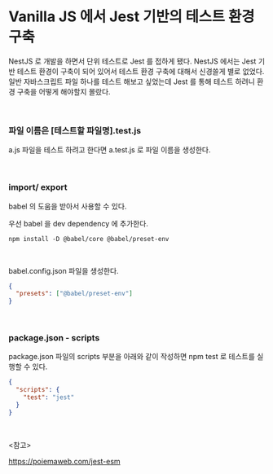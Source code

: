 # Vanilla JS 에서 Jest 기반의 테스트 환경 구축

NestJS 로 개발을 하면서 단위 테스트로 Jest 를 접하게 됐다. NestJS 에서는 Jest 기반 테스트 환경이 구축이 되어 있어서 테스트 환경 구축에 대해서 신경쓸게 별로 없었다. 일반 자바스크립트 파일 하나를 테스트 해보고 싶었는데 Jest 를 통해 테스트 하려니 환경 구축을 어떻게 해야할지 몰랐다.

<br>

### 파일 이름은 [테스트할 파일명].test.js

a.js 파일을 테스트 하려고 한다면 a.test.js 로 파일 이름을 생성한다.

<br>

### import/ export

babel 의 도움을 받아서 사용할 수 있다.

우선 babel 을 dev dependency 에 추가한다.

```
npm install -D @babel/core @babel/preset-env
```

<br>

babel.config.json 파일을 생성한다.

```json
{
  "presets": ["@babel/preset-env"]
}
```

<br>

### package.json - scripts

package.json 파일의 scripts 부분을 아래와 같이 작성하면 npm test 로 테스트를 실행할 수 있다.

```json
{
  "scripts": {
    "test": "jest"
  }
}
```

<br>

<참고>

https://poiemaweb.com/jest-esm